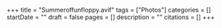 +++
title = "Summeroffunfloppy.avif"
tags = ["Photos"]
categories = []
startDate = ""
draft = false
pages = []
description = ""
citations = []
+++
